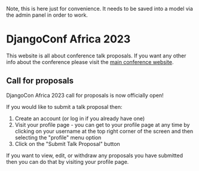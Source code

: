 Note, this is here just for convenience. It needs to be saved into a model via the admin panel in order to work. 

# DjangoConf Africa 2023

This website is all about conference talk proposals. If you want any other info about the conference please visit the [main conference website](https://2023.djangocon.africa/).

## Call for proposals

DjangoCon Africa 2023 call for proposals is now officially open! 

If you would like to submit a talk proposal then:

1. Create an account (or log in if you already have one)
2. Visit your profile page - you can get to your profile page at any time by clicking on your username at the top right corner of the screen and then selecting the "profile" menu option
3. Click on the "Submit Talk Proposal" button 

If you want to view, edit, or withdraw any proposals you have submitted then you can do that by visiting your profile page.
